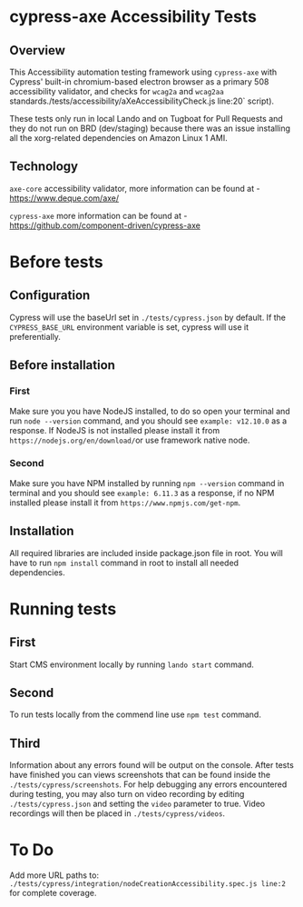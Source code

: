 # cypress-axe Accessibility Tests

## Overview 
This Accessibility automation testing framework using `cypress-axe` with Cypress' built-in chromium-based electron browser as a primary 508 accessibility validator, and checks for `wcag2a` and `wcag2aa` standards./tests/accessibility/aXeAccessibilityCheck.js line:20` script).

These tests only run in local Lando and on Tugboat for Pull Requests and they do not run on BRD (dev/staging) because there was an issue installing all the xorg-related dependencies on Amazon Linux 1 AMI. 
## Technology
`axe-core` accessibility validator, more information can be found at - https://www.deque.com/axe/ 

`cypress-axe` more information can be found at - https://github.com/component-driven/cypress-axe


# Before tests

## Configuration

Cypress will use the baseUrl set in `./tests/cypress.json` by default. If the `CYPRESS_BASE_URL` environment variable is set, cypress will use it preferentially.

## Before installation

### First

Make sure you you have NodeJS installed, to do so open your terminal and run `node --version` command, and you should see `example: v12.10.0` as a response.
If NodeJS is not installed please install it from `https://nodejs.org/en/download/`or use framework native node.

### Second

Make sure you have NPM installed by running `npm --version` command in terminal and you should see `example: 6.11.3` as a response, if no NPM installed please install it from `https://www.npmjs.com/get-npm`.
   
## Installation
All required libraries are included inside package.json file in root. You will have to run `npm install` command in root to install all needed dependencies.  


# Running tests

## First

Start CMS environment locally by running `lando start` command.

## Second

To run tests locally from the commend line use `npm test` command.

## Third 

Information about any errors found will be output on the console. After tests have finished you can views screenshots that can be found inside the `./tests/cypress/screenshots`. For help debugging any errors encountered during testing, you may also turn on video recording by editing `./tests/cypress.json` and setting the `video` parameter to true. Video recordings will then be placed in `./tests/cypress/videos`. 

# To Do
Add more URL paths to: `./tests/cypress/integration/nodeCreationAccessibility.spec.js line:2` for complete coverage.
